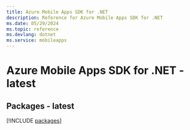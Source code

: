```yaml
---
title: Azure Mobile Apps SDK for .NET
description: Reference for Azure Mobile Apps SDK for .NET
ms.date: 05/29/2024
ms.topic: reference
ms.devlang: dotnet
ms.service: mobileapps
---
```

# Azure Mobile Apps SDK for .NET - latest
## Packages - latest
[!INCLUDE [packages](mobile-apps-index.md)]